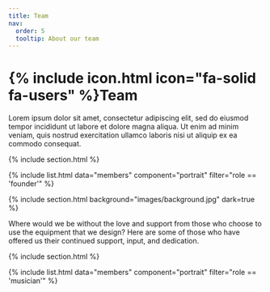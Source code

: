 ```yaml
---
title: Team
nav:
  order: 5
  tooltip: About our team
---
```


# {% include icon.html icon="fa-solid fa-users" %}Team

Lorem ipsum dolor sit amet, consectetur adipiscing elit, sed do eiusmod tempor
incididunt ut labore et dolore magna aliqua. Ut enim ad minim veniam, quis
nostrud exercitation ullamco laboris nisi ut aliquip ex ea commodo consequat.
<!-- FOUNDERS -->
{% include section.html %}

{% include list.html data="members" component="portrait" filter="role == 'founder'" %}
<!--
{% include section.html background="images/background.jpg" dark=true %}

Lorem ipsum dolor sit amet, consectetur adipiscing elit, sed do eiusmod tempor
incididunt ut labore et dolore magna aliqua. Ut enim ad minim veniam, quis
nostrud exercitation ullamco laboris nisi ut aliquip ex ea commodo consequat.
-->

<!--TEAM MEMBERS-->

<!--
{% include section.html %}

{% include list.html data="members" component="portrait" filter="role != 'founder' or role != 'musician'" %}
-->

{% include section.html background="images/background.jpg" dark=true %}

Where would we be without the love and support from those who choose to use the equipment that we design? Here are some of those who have offered us their continued support, input, and dedication.
<!-- MUSICIANS -->
{% include section.html %}

{% include list.html data="members" component="portrait" filter="role == 'musician'" %}